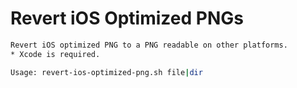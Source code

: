 # Revert iOS Optimized PNGs

```bash
Revert iOS optimized PNG to a PNG readable on other platforms.
* Xcode is required.

Usage: revert-ios-optimized-png.sh file|dir
```
